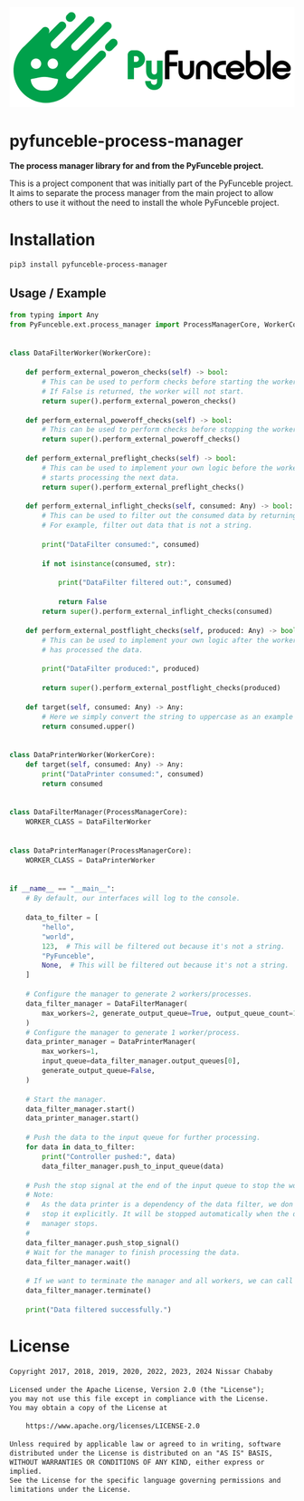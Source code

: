 ![image](https://raw.githubusercontent.com/PyFunceble/logo/dev/Green/HD/RM.png)

# pyfunceble-process-manager

**The process manager library for and from the PyFunceble project.**

This is a project component that was initially part of the PyFunceble project.
It aims to separate the process manager from the main project to allow others
to use it without the need to install the whole PyFunceble project.

# Installation

```sh
pip3 install pyfunceble-process-manager
```

## Usage / Example

```python
from typing import Any
from PyFunceble.ext.process_manager import ProcessManagerCore, WorkerCore


class DataFilterWorker(WorkerCore):

    def perform_external_poweron_checks(self) -> bool:
        # This can be used to perform checks before starting the worker.
        # If False is returned, the worker will not start.
        return super().perform_external_poweron_checks()

    def perform_external_poweroff_checks(self) -> bool:
        # This can be used to perform checks before stopping the worker.
        return super().perform_external_poweroff_checks()

    def perform_external_preflight_checks(self) -> bool:
        # This can be used to implement your own logic before the worker
        # starts processing the next data.
        return super().perform_external_preflight_checks()

    def perform_external_inflight_checks(self, consumed: Any) -> bool:
        # This can be used to filter out the consumed data by returning False.
        # For example, filter out data that is not a string.

        print("DataFilter consumed:", consumed)

        if not isinstance(consumed, str):

            print("DataFilter filtered out:", consumed)

            return False
        return super().perform_external_inflight_checks(consumed)

    def perform_external_postflight_checks(self, produced: Any) -> bool:
        # This can be used to implement your own logic after the worker
        # has processed the data.

        print("DataFilter produced:", produced)

        return super().perform_external_postflight_checks(produced)

    def target(self, consumed: Any) -> Any:
        # Here we simply convert the string to uppercase as an example of data processing.
        return consumed.upper()


class DataPrinterWorker(WorkerCore):
    def target(self, consumed: Any) -> Any:
        print("DataPrinter consumed:", consumed)
        return consumed


class DataFilterManager(ProcessManagerCore):
    WORKER_CLASS = DataFilterWorker


class DataPrinterManager(ProcessManagerCore):
    WORKER_CLASS = DataPrinterWorker


if __name__ == "__main__":
    # By default, our interfaces will log to the console.

    data_to_filter = [
        "hello",
        "world",
        123,  # This will be filtered out because it's not a string.
        "PyFunceble",
        None,  # This will be filtered out because it's not a string.
    ]

    # Configure the manager to generate 2 workers/processes.
    data_filter_manager = DataFilterManager(
        max_workers=2, generate_output_queue=True, output_queue_count=1
    )
    # Configure the manager to generate 1 worker/process.
    data_printer_manager = DataPrinterManager(
        max_workers=1,
        input_queue=data_filter_manager.output_queues[0],
        generate_output_queue=False,
    )

    # Start the manager.
    data_filter_manager.start()
    data_printer_manager.start()

    # Push the data to the input queue for further processing.
    for data in data_to_filter:
        print("Controller pushed:", data)
        data_filter_manager.push_to_input_queue(data)

    # Push the stop signal at the end of the input queue to stop the workers.
    # Note:
    #   As the data printer is a dependency of the data filter, we don't need to
    #   stop it explicitly. It will be stopped automatically when the data filter
    #   manager stops.
    #
    data_filter_manager.push_stop_signal()
    # Wait for the manager to finish processing the data.
    data_filter_manager.wait()

    # If we want to terminate the manager and all workers, we can call the terminate method.
    data_filter_manager.terminate()

    print("Data filtered successfully.")

```

# License

    Copyright 2017, 2018, 2019, 2020, 2022, 2023, 2024 Nissar Chababy

    Licensed under the Apache License, Version 2.0 (the "License");
    you may not use this file except in compliance with the License.
    You may obtain a copy of the License at

        https://www.apache.org/licenses/LICENSE-2.0

    Unless required by applicable law or agreed to in writing, software
    distributed under the License is distributed on an "AS IS" BASIS,
    WITHOUT WARRANTIES OR CONDITIONS OF ANY KIND, either express or implied.
    See the License for the specific language governing permissions and
    limitations under the License.